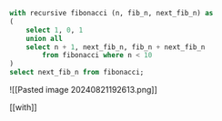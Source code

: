 ```sql
with recursive fibonacci (n, fib_n, next_fib_n) as
(
	select 1, 0, 1
	union all
	select n + 1, next_fib_n, fib_n + next_fib_n
		from fibonacci where n < 10
)
select next_fib_n from fibonacci;
```
![[Pasted image 20240821192613.png]]


[[with]]